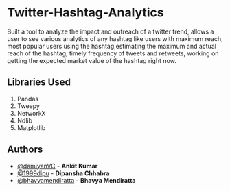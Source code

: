 # Twitter-Hashtag-Analytics
Built a tool to analyze the impact and outreach of a twitter trend, allows a user to see various analytics of any hashtag like users with maximum reach, most popular users using the hashtag,estimating the maximum and actual reach of the hashtag, timely frequency of tweets and retweets, working on getting the expected market value of the hashtag right now.

## Libraries Used
1. Pandas
2. Tweepy
3. NetworkX
4. Ndlib
5. Matplotlib


## Authors

- [@damiyanVC](https://github.com/damiyanVC) - **Ankit Kumar**
- [@1999dipu](https://github.com/1999dipu) - **Dipansha Chhabra**
- [@bhavyamendiratta](https://github.com/bhavyamendiratta) - **Bhavya Mendiratta** 
